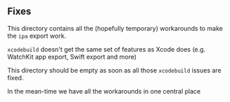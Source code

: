 ## Fixes

This directory contains all the (hopefully temporary) workarounds to make the `ipa` export work. 

`xcodebuild` doesn't get the same set of features as Xcode does (e.g. WatchKit app export, Swift export and more)

This directory should be empty as soon as all those `xcodebuild` issues are fixed.

In the mean-time we have all the workarounds in one central place

